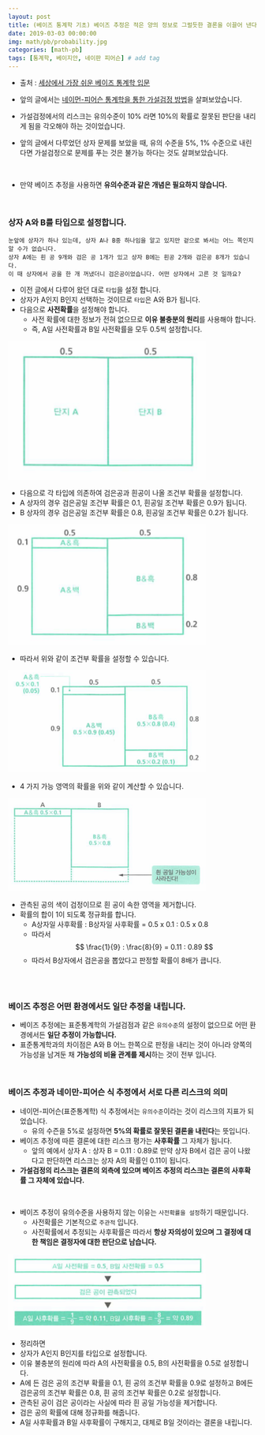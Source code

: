 ```yaml
---
layout: post
title: (베이즈 통계학 기초) 베이즈 추정은 적은 양의 정보로 그럴듯한 결론을 이끌어 낸다.
date: 2019-03-03 00:00:00
img: math/pb/probability.jpg
categories: [math-pb] 
tags: [통계학, 베이지안, 네이판 피어슨] # add tag
---
```


+ 출처 : [세상에서 가장 쉬운 베이즈 통계학 입문](https://www.aladin.co.kr/shop/wproduct.aspx?ItemId=103947200)

+ 앞의 글에서는 [네이먼-피어슨 통계학을 통한 가설검정 방법](https://gaussian37.github.io/math-pb-bayes-basic6/)을 살펴보았습니다.
+ 가설검정에서의 리스크는 유의수준이 10% 라면 10%의 확률로 잘못된 판단을 내리게 됨을 각오해야 하는 것이었습니다.
+ 앞의 글에서 다루었던 상자 문제를 보았을 때, 유의 수준을 5%, 1% 수준으로 내린다면 가설검정으로 문제를 푸는 것은 불가능 하다는 것도 살펴보았습니다.

<br>

+ 만약 베이즈 추정을 사용하면 **유의수준과 같은 개념은 필요하지 않습니다.**

<br>

### 상자 A와 B를 타입으로 설정합니다.

``` 
눈앞에 상자가 하나 있는데, 상자 A나 B중 하나임을 알고 있지만 겉으로 봐서는 어느 쪽인지 알 수가 없습니다.
상자 A에는 흰 공 9개와 검은 공 1개가 있고 상자 B에는 흰공 2개와 검은공 8개가 있습니다.
이 때 상자에서 공을 한 개 꺼냈더니 검은공이었습니다. 어떤 상자에서 고른 것 일까요?
```

+ 이전 글에서 다루어 왔던 대로 `타입`을 설정 합니다.
+ 상자가 A인지 B인지 선택하는 것이므로 `타입`은 A와 B가 됩니다.
+ 다음으로 **사전확률**을 설정해야 합니다.
    + 사전 확률에 대한 정보가 전혀 없으므로 **이유 불충분의 원리**를 사용해야 합니다.
    + 즉, A일 사전확률과 B일 사전확률을 모두 0.5씩 설정합니다. 

<img src="../assets/img/math/pb/bayes-basic7/7-1.PNG  " alt="Drawing" style="width: 400px;"/>

+ 다음으로 각 타입에 의존하여 검은공과 흰공이 나올 조건부 확률을 설정합니다.
+ A 상자의 경우 검은공일 조건부 확률은 0.1, 흰공일 조건부 확률은 0.9가 됩니다.
+ B 상자의 경우 검은공일 조건부 확률은 0.8, 흰공일 조건부 확률은 0.2가 됩니다.

<img src="../assets/img/math/pb/bayes-basic7/7-2.PNG  " alt="Drawing" style="width: 400px;"/>

+ 따라서 위와 같이 조건부 확률을 설정할 수 있습니다.

<img src="../assets/img/math/pb/bayes-basic7/7-3.PNG  " alt="Drawing" style="width: 400px;"/>

+ 4 가지 가능 영역의 확률을 위와 같이 계산할 수 있습니다.

<img src="../assets/img/math/pb/bayes-basic7/7-4.PNG  " alt="Drawing" style="width: 400px;"/>

+ 관측된 공의 색이 검정이므로 흰 공이 속한 영역을 제거합니다.
+ 확률의 합이 1이 되도록 정규화를 합니다.
    + A상자일 사후확률 : B상자일 사후확률 = 0.5 x 0.1 : 0.5 x 0.8
    + 따라서 $$ \frac{1}{9} : \frac{8}{9} = 0.11 : 0.89 $$
    + 따라서 B상자에서 검은공을 뽑았다고 판정할 확률이 8배가 큽니다. 

<br><br>

### 베이즈 추정은 어떤 환경에서도 일단 추정을 내립니다.

+ 베이즈 추정에는 표준통계학의 가설검점과 같은 `유의수준`의 설정이 없으므로 어떤 환경에서든 **일단 추정이 가능합니다.**
+ 표준통계학과의 차이점은 A와 B 어느 한쪽으로 판정을 내리는 것이 아니라 양쪽의 가능성을 남겨둔 채 **가능성의 비율 관계를 제시**하는 것이 전부 입니다.

<br>

### 베이즈 추정과 네이만-피어슨 식 추정에서 서로 다른 리스크의 의미

+ 네이먼-피어슨(표준통계학) 식 추정에서는 `유의수준`이라는 것이 리스크의 지표가 되었습니다.
    + 유의 수즌을 5%로 설정하면 **5%의 확률로 잘못된 결론을 내린다**는 뜻입니다. 
+ 베이즈 추정에 따른 결론에 대한 리스크 평가는 **사후확률** 그 자체가 됩니다.
    + 앞의 예에서 상자 A : 상자 B = 0.11 : 0.89로 만약 상자 B에서 검은 공이 나왔다고 판단하면 리스크는 상자 A의 확률인 0.11이 됩니다.
+ **가설검정의 리스크는 결론의 외측에 있으며 베이즈 추정의 리스크는 결론의 사후확률 그 자체에 있습니다.**

<br>

+ 베이즈 추정이 유의수준을 사용하지 않는 이유는 `사전확률을 설정`하기 때문입니다.
    + 사전확률은 기본적으로 `주관적` 입니다.
    + 사전확률에서 추정되는 사후확률은 따라서 **항상 자의성이 있으며 그 결정에 대한 책임은 결정자에 대한 판단으로 남습니다.**

<img src="../assets/img/math/pb/bayes-basic7/7-5.PNG  " alt="Drawing" style="width: 400px;"/>

<br>

+ 정리하면
+ 상자가 A인지 B인지를 타입으로 설정합니다.
+ 이유 불충분의 원리에 따라 A의 사전확률을 0.5, B의 사전확률을 0.5로 설정합니다.
+ A에 든 검은 공의 조건부 확률을 0.1, 흰 공의 조건부 확률을 0.9로 설정하고 B에든 검은공의 조건부 확률은 0.8, 흰 공의 조건부 확률은 0.2로 설정합니다.
+ 관측된 공이 검은 공이라는 사실에 따라 흰 공일 가능성을 제거합니다.
+ 검은 공의 확률에 대해 정규화를 해줍니다.
+ A일 사후확률과 B일 사후확률이 구해지고, 대체로 B일 것이라는 결론을 내립니다.